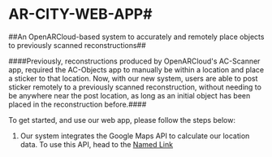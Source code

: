 # AR-CITY-WEB-APP#

##An OpenARCloud-based system to accurately and remotely place objects to previously scanned reconstructions##

####Previously, reconstructions produced by OpenARCloud's AC-Scanner app, required the AC-Objects app to manually be within a location and place a sticker to that location. Now, with our new system, users are able to post sticker remotely to a previously scanned reconstruction, without needing to be anywhere near the post location, as long as an initial object has been placed in the reconstruction before.####

To get started, and use our web app, please follow the steps below:

1. Our system integrates the Google Maps API to calculate our location data. To use this API, head to the [Named Link](https://console.cloud.google.com/project/_/google/maps-apis/credentials "Google Maps Platform Credentials page")
